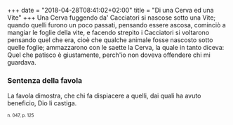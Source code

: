 +++
date = "2018-04-28T08:41:02+02:00"
title = "Di una Cerva ed una Vite"
+++
Una Cerva fuggendo da' Cacciatori si nascose sotto una Vite; quando quelli
furono un poco passati, pensando essere ascosa, cominciò a mangiar le foglie
della vite, e facendo strepito i Cacciatori si voltarono pensando quel che era,
cioè che qualche animale fosse nascosto sotto quelle foglie; ammazzarono con le
saette la Cerva, la quale in tanto diceva: Quel che patisco è giustamente,
perch'io non doveva offendere chi mi guardava.

### Sentenza della favola
La favola dimostra, che chi fa dispiacere a quelli, dai quali ha avuto
beneficio, Dio li castiga.

<sub><sub>n. 047, p. 125<sub><sub>
